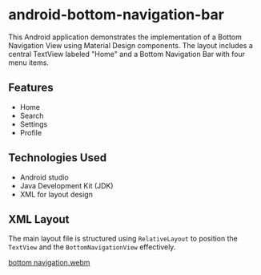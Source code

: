 # android-bottom-navigation-bar

This Android application demonstrates the implementation of a Bottom Navigation View using Material Design components. The layout includes a central TextView labeled "Home" and a Bottom Navigation Bar with four menu items.

## Features

  - Home
  - Search
  - Settings
  - Profile


## Technologies Used

- Android studio
- Java Development Kit (JDK)
- XML for layout design

## XML Layout

The main layout file is structured using `RelativeLayout` to position the `TextView` and the `BottomNavigationView` effectively.

[bottom navigation.webm](https://github.com/user-attachments/assets/f83faa18-56d3-4a1b-91fb-6c7f97e459da)
